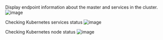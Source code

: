 Display endpoint information about the master and services in the cluster.
![image](https://user-images.githubusercontent.com/37317309/201886397-caf62db4-ce6a-4bb4-9306-5446d03ebb93.png)


Checking Kubernetes services status
![image](https://user-images.githubusercontent.com/37317309/201887197-ab9a10d1-f08b-4d61-be98-396b18c6c28b.png)

Checking Kubernetes node status
![image](https://user-images.githubusercontent.com/37317309/201888006-73113029-adf3-4195-ac05-db5b8b6e57b3.png)



